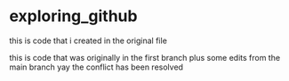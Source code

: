 # exploring_github

this is code that i created in the original file


this is code that was originally in the first branch plus some edits from the main branch yay the conflict has been resolved


